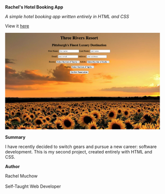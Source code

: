 **Rachel's Hotel Booking App**

_A simple hotel booking app written entirely in HTML and CSS_

View it [here](https://rmuchow95.github.io/HotelBookingApp/)

![Screenshot Rachels Hotel Booking App](Images/rachelsHotelApp.png)

**Summary**

I have recently decided to switch gears and pursue a new career: software development. This is my second project, created entirely with HTML and CSS.

**Author**

Rachel Muchow
<br><br>
Self-Taught Web Developer
